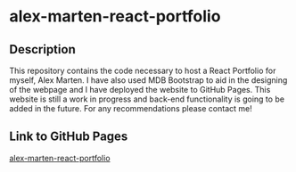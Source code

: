 # alex-marten-react-portfolio

## Description
This repository contains the code necessary to host a React Portfolio for myself, Alex Marten. I have also used MDB Bootstrap to aid in the designing of the webpage and I have deployed the website to GitHub Pages. This website is still a work in progress and back-end functionality is going to be added in the future. For any recommendations please contact me!

## Link to GitHub Pages
[alex-marten-react-portfolio](https://alex-d-marten.github.io/alex-marten-react-portfolio/)
